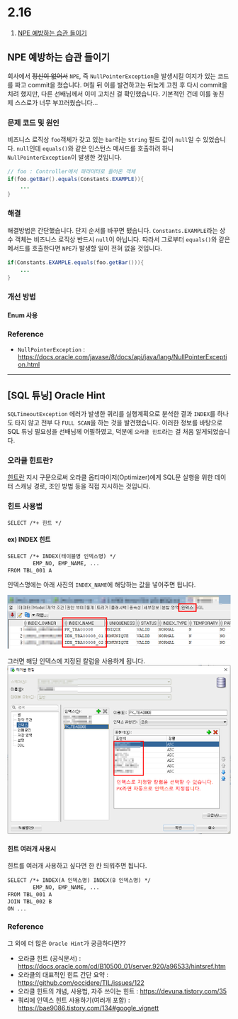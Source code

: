 # 2.16

1. [NPE 예방하는 습관 들이기](#npe-예방하는-습관-들이기)

## NPE 예방하는 습관 들이기
회사에서 ~~정신이 없어서~~  `NPE`, 즉 `NullPointerException`을 발생시킬 여지가 있는 코드를 짜고 commit을 쳤습니다.
며칠 뒤 이를 발견하고는 뒤늦게 고친 후 다시 commit을 치려 했지만, 다른 선배님께서 이미 고치신 걸 확인했습니다.
기본적인 건데 이를 놓친 제 스스로가 너무 부끄러웠습니다...

### 문제 코드 및 원인
비즈니스 로직상 `foo`객체가 갖고 있는 `bar`라는 `String` 필드 값이 `null`일 수 있었습니다.
`null`인데 `equals()`와 같은 인스턴스 메서드를 호출하려 하니 `NullPointerException`이 발생한 것입니다.
```java
// foo : Controller에서 파라미터로 들어온 객체
if(foo.getBar().equals(Constants.EXAMPLE)){
    ...
}
```

### 해결
해결방법은 간단했습니다. 단지 순서를 바꾸면 됐습니다.
`Constants.EXAMPLE`라는 상수 객체는 비즈니스 로직상 반드시 `null`이 아닙니다. 
따라서 그로부터 `equals()`와 같은 메서드를 호출한다면 `NPE`가 발생할 일이 전혀 없을 것입니다.
```java
if(Constants.EXAMPLE.equals(foo.getBar())){
    ...
}
```


### 개선 방법
#### Enum 사용

### Reference
- `NullPointerException` : https://docs.oracle.com/javase/8/docs/api/java/lang/NullPointerException.html

---

## [SQL 튜닝] Oracle Hint
`SQLTimeoutException` 에러가 발생한 쿼리를 실행계획으로 분석한 결과 `INDEX`를 하나도 타지 않고 전부 다 `FULL SCAN`을 하는 것을 발견했습니다.
이러한 정보를 바탕으로 SQL 튜닝 필요성을 선배님께 어필하였고, 덕분에 `오라클 힌트`라는 걸 처음 알게되었습니다. 

### 오라클 힌트란?
[힌트란](https://docs.oracle.com/cd/B10500_01/server.920/a96533/hintsref.htm) 지시 구문으로써 오라클 옵티마이저(Optimizer)에게 SQL문 실행을 위한 데이터 스캐닝 경로, 조인 방법 등을 직접 지시하는 것입니다.

### 힌트 사용법
```oracle
SELECT /*+ 힌트 */
```

#### ex) INDEX 힌트
```oracle
SELECT /*+ INDEX(테이블명 인덱스명) */
        EMP_NO, EMP_NAME, ...
FROM TBL_001 A
```
인덱스명에는 아래 사진의 `INDEX_NAME`에 해당하는 값을 넣어주면 됩니다.

![img.png](img/2.16/img.png)

그러면 해당 인덱스에 지정된 칼럼을 사용하게 됩니다.
![img_1.png](img/2.16/img_1.png)

#### 힌트 여러개 사용시
힌트를 여러개 사용하고 싶다면 한 칸 띄워주면 됩니다.
```oracle
SELECT /*+ INDEX(A 인덱스명) INDEX(B 인덱스명) */
        EMP_NO, EMP_NAME, ...
FROM TBL_001 A
JOIN TBL_002 B 
ON ...
```

### Reference
그 외에 더 많은 `Oracle Hint`가 궁금하다면??
- 오라클 힌트 (공식문서) : https://docs.oracle.com/cd/B10500_01/server.920/a96533/hintsref.htm
- 오라클의 대표적인 힌트 간단 요약 : https://github.com/occidere/TIL/issues/122
- 오라클 힌트의 개념, 사용법, 자주 쓰이는 힌트 : https://devuna.tistory.com/35
- 쿼리에 인덱스 힌트 사용하기(여러개 포함) : https://bae9086.tistory.com/134#google_vignett